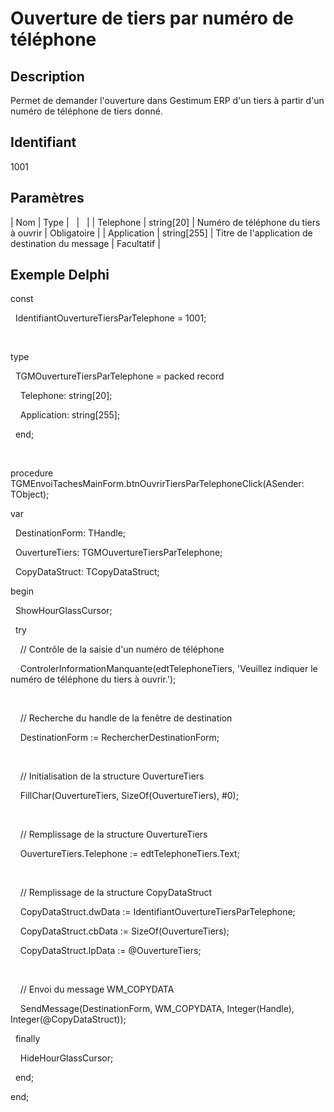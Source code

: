 # Ouverture de tiers par numéro de téléphone
## Description


Permet de demander l'ouverture dans Gestimum ERP d'un tiers à partir d'un numéro de téléphone de tiers donné.


## Identifiant


1001


## Paramètres









| Nom | Type |   |   |
| Telephone | string[20] | Numéro de téléphone du tiers à ouvrir | Obligatoire |
| Application | string[255] | Titre de l'application de destination du message | Facultatif |


## Exemple Delphi


const


  IdentifiantOuvertureTiersParTelephone = 1001;


 


type


  TGMOuvertureTiersParTelephone = packed record


    Telephone: string[20];


    Application: string[255];


  end;


 


procedure TGMEnvoiTachesMainForm.btnOuvrirTiersParTelephoneClick(ASender: TObject);


var


  DestinationForm: THandle;


  OuvertureTiers: TGMOuvertureTiersParTelephone;


  CopyDataStruct: TCopyDataStruct;


begin


  ShowHourGlassCursor;


  try


    // Contrôle de la saisie d'un numéro de téléphone


    ControlerInformationManquante(edtTelephoneTiers, 'Veuillez indiquer le numéro de téléphone du tiers à ouvrir.');


 


    // Recherche du handle de la fenêtre de destination


    DestinationForm := RechercherDestinationForm;


 


    // Initialisation de la structure OuvertureTiers


    FillChar(OuvertureTiers, SizeOf(OuvertureTiers), #0);


 


    // Remplissage de la structure OuvertureTiers


    OuvertureTiers.Telephone := edtTelephoneTiers.Text;


 


    // Remplissage de la structure CopyDataStruct


    CopyDataStruct.dwData := IdentifiantOuvertureTiersParTelephone;


    CopyDataStruct.cbData := SizeOf(OuvertureTiers);


    CopyDataStruct.lpData := @OuvertureTiers;


 


    // Envoi du message WM\_COPYDATA


    SendMessage(DestinationForm, WM\_COPYDATA, Integer(Handle), Integer(@CopyDataStruct));


  finally


    HideHourGlassCursor;


  end;


end;


